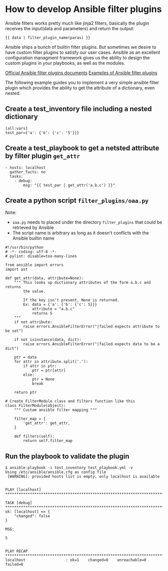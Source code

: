 
# How to develop Ansible filter plugins

Ansible filters works pretty much like jinja2 filters, basically the plugin receives the 
input(data and parameters) and return the output:

```
{{ data | filter_plugin_name(paras) }}
```

Ansible ships a bunch of builtin filter plugins. But sometimes we desire to have custom filter plugins to 
satisfy our user cases. Ansible as an excellent configuration managment framework gives us the ability to 
design the custom plugins in your playbooks, as well as the modules.

[Official Ansible filter plugins documents](https://docs.ansible.com/ansible/devel/playbooks_filters.html)
[Examples of Ansible filter plugins](https://github.com/ansible/ansible/tree/devel/lib/ansible/plugins/filter)

The following example guides you to implement a very simple ansible filter plugin which provides the ability to get
the attribute of a dictionary, even nested.

## Create a test_inventory file including a nested dictionary

```
[all:vars]
test_par={'a': {'b': {'c': '5'}}}
```

## Create a test_playbook to get a netsted attribute by filter plugin `get_attr`

```
- hosts: localhost
  gather_facts: no
  tasks:
    - debug: 
        msg: "{{ test_par | get_attr('a.b.c') }}"
```

## Create a python script `filter_plugins/oaa.py`

Note: 
- `oaa.py` needs to placed under the directory `filter_plugins` that could be retrieved by Ansible
- The script name is arbitrary as long as it doesn't conflicts with the Ansible builtin name

```
#!/usr/bin/python
# -*- coding: utf-8 -*-
# pylint: disable=too-many-lines

from ansible import errors
import ast

def get_attr(data, attribute=None):
    """ This looks up dictionary attributes of the form a.b.c and returns
        the value.

        If the key isn't present, None is returned.
        Ex: data = {'a': {'b': {'c': 5}}}
            attribute = "a.b.c"
            returns 5
    """
    if not attribute:
        raise errors.AnsibleFilterError("|failed expects attribute to be set")

    if not isinstance(data, dict):
        raise errors.AnsibleFilterError("|failed expects data to be a dict")

    ptr = data
    for attr in attribute.split('.'):
        if attr in ptr:
            ptr = ptr[attr]
        else:
            ptr = None
            break

    return ptr

# Create FilterModule class and filters function like this
class FilterModule(object):
    """ Custom ansible filter mapping """

    filter_map = {
        'get_attr': get_attr,
    }

    def filters(self):
        return self.filter_map

```

## Run the playbook to validate the plugin

```
$ ansible-playbook -i test_inventory test_playbook.yml -v
Using /etc/ansible/ansible.cfg as config file
 [WARNING]: provided hosts list is empty, only localhost is available


PLAY [localhost] ************************************************************************************************************************************************************

TASK [debug] ****************************************************************************************************************************************************************
ok: [localhost] => {
    "changed": false
}

MSG:

5


PLAY RECAP ******************************************************************************************************************************************************************
localhost                  : ok=1    changed=0    unreachable=0    failed=0   

```
